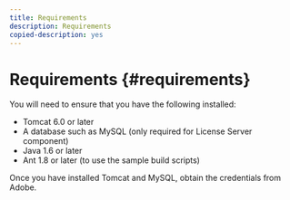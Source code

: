 ```yaml
---
title: Requirements
description: Requirements
copied-description: yes
---
```


# Requirements {#requirements}

You will need to ensure that you have the following installed:

* Tomcat 6.0 or later 
* A database such as MySQL (only required for License Server component) 
* Java 1.6 or later 
* Ant 1.8 or later (to use the sample build scripts)

Once you have installed Tomcat and MySQL, obtain the credentials from Adobe. 
